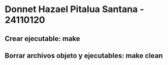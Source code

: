 # Donnet Hazael Pitalua Santana - 24110120

## Crear ejecutable: make
## Borrar archivos objeto y ejecutables: make clean
